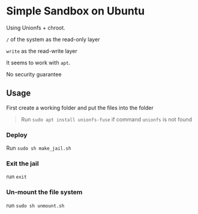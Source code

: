 # Simple Sandbox on Ubuntu

Using Unionfs + chroot.

`/` of the system as the read-only layer

`write` as the read-write layer

It seems to work with `apt`.

No security guarantee

## Usage

First create a working folder and put the files into the folder

> Run `sudo apt install unionfs-fuse` if command `unionfs` is not found

### Deploy

Run `sudo sh make_jail.sh`

### Exit the jail

run `exit`

### Un-mount the file system

run `sudo sh unmount.sh`
